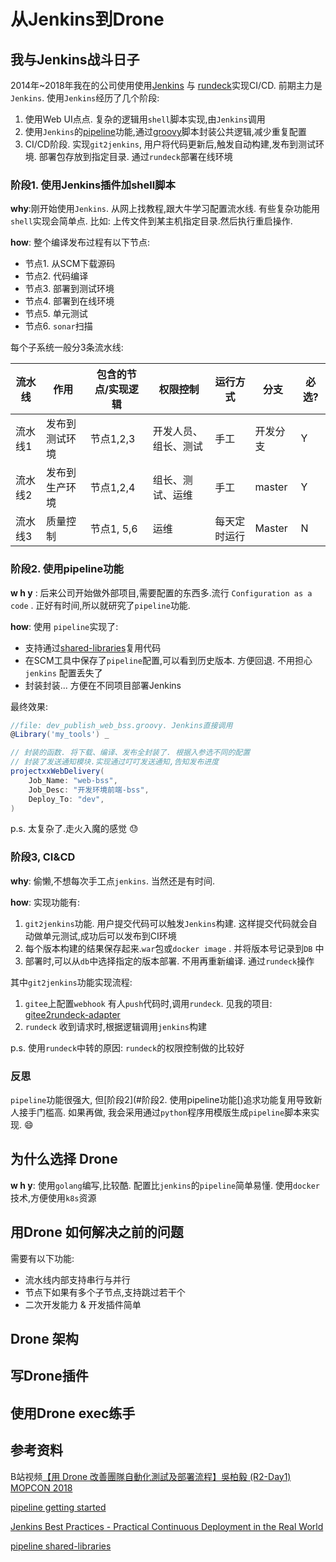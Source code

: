 # 从Jenkins到Drone

## 我与Jenkins战斗日子

2014年~2018年我在的公司使用使用[Jenkins](https://www.jenkins.io/) 与 [rundeck]([http://rundeck.org](http://rundeck.org/))实现CI/CD.   前期主力是`Jenkins`.  使用`Jenkins`经历了几个阶段:

1. 使用Web UI点点. 复杂的逻辑用`shell`脚本实现,由`Jenkins`调用
2. 使用`Jenkins`的[pipeline](https://www.jenkins.io/doc/book/pipeline/)功能,通过[groovy](https://groovy-lang.org/)脚本封装公共逻辑,减少重复配置
3. CI/CD阶段. 实现`git2jenkins`, 用户将代码更新后,触发自动构建,发布到测试环境. 部署包存放到指定目录. 通过`rundeck`部署在线环境

### 阶段1. 使用Jenkins插件加shell脚本

**why**:刚开始使用`Jenkins`. 从网上找教程,跟大牛学习配置流水线. 有些复杂功能用`shell`实现会简单点. 比如: 上传文件到某主机指定目录.然后执行重启操作.

**how**: 整个编译发布过程有以下节点:

* 节点1. 从SCM下载源码
* 节点2. 代码编译
* 节点3. 部署到测试环境
* 节点4. 部署到在线环境
* 节点5. 单元测试
* 节点6. `sonar`扫描

每个子系统一般分3条流水线:

| 流水线 | 作用 | 包含的节点/实现逻辑 | 权限控制 | 运行方式 | 分支 | 必选? |
| ------ | ---- | ------------------- | -------- | -------- | ------ | ------ |
| 流水线1 | 发布到测试环境 | 节点1,2,3 | 开发人员、组长、测试 | 手工 | 开发分支 | Y |
| 流水线2 | 发布到生产环境 | 节点1,2,4 | 组长、测试、运维 | 手工 | master | Y |
| 流水线3 | 质量控制 | 节点1, 5,6 | 运维 | 每天定时运行 | Master | N |

### 阶段2. 使用pipeline功能

**w h y** : 后来公司开始做外部项目,需要配置的东西多.流行 `Configuration as a code` . 正好有时间,所以就研究了`pipeline`功能.

**how**: 使用 `pipeline`实现了:

- 支持通过[shared-libraries](https://jenkins.io/doc/book/pipeline/shared-libraries/)复用代码
- 在SCM工具中保存了`pipeline`配置,可以看到历史版本. 方便回退. 不用担心`jenkins` 配置丢失了
- 封装封装... 方便在不同项目部署Jenkins

最终效果:

```groovy
//file: dev_publish_web_bss.groovy. Jenkins直接调用
@Library('my_tools') _

// 封装的函数. 将下载、编译、发布全封装了. 根据入参选不同的配置 
// 封装了发送通知模块.实现通过叮叮发送通知,告知发布进度
projectxxWebDelivery(
	Job_Name: "web-bss", 
	Job_Desc: "开发环境前端-bss",
	Deploy_To: "dev",
)
```

p.s. 太复杂了.走火入魔的感觉 😓

### 阶段3, CI&CD

**why**: 偷懒,不想每次手工点`jenkins`. 当然还是有时间. 

**how**: 实现功能有:

1. `git2jenkins`功能. 用户提交代码可以触发`Jenkins`构建. 这样提交代码就会自动做单元测试,成功后可以发布到CI环境
2. 每个版本构建的结果保存起来.`war`包或`docker image` .  并将版本号记录到`DB` 中
3. 部署时,可以从`db`中选择指定的版本部署. 不用再重新编译. 通过`rundeck`操作

其中`git2jenkins`功能实现流程:

1. `gitee`上配置`webhook` 有人`push`代码时,调用`rundeck`. 见我的项目: [gitee2rundeck-adapter](https://github.com/cf2012/gitee2rundeck-adapter)
2. `rundeck` 收到请求时,根据逻辑调用`jenkins`构建

p.s. 使用`rundeck`中转的原因:  `rundeck`的权限控制做的比较好

### 反思

`pipeline`功能很强大, 但[阶段2](#阶段2. 使用pipeline功能[)追求功能复用导致新人接手门槛高. 如果再做, 我会采用通过`python`程序用模版生成`pipeline`脚本来实现. 😄

## 为什么选择 Drone

**w h y**:  使用`golang`编写,比较酷.  配置比`jenkins`的`pipeline`简单易懂. 使用`docker`技术,方便使用`k8s`资源

## 用Drone 如何解决之前的问题

需要有以下功能:

* 流水线内部支持串行与并行
* 节点下如果有多个子节点,支持跳过若干个
* 二次开发能力 & 开发插件简单

## Drone 架构

## 写Drone插件

## 使用Drone exec练手

## 参考资料

B站视频[【用 Drone 改善團隊自動化測試及部署流程】吳柏毅 (R2-Day1) MOPCON 2018](https://www.bilibili.com/video/BV1H741137Uy?from=search&seid=1300991805432371752)

[pipeline getting started](https://www.jenkins.io/doc/book/pipeline/getting-started/)

[Jenkins Best Practices - Practical Continuous Deployment in the Real World ](https://godaddy.github.io/2018/06/05/cicd-best-practices/)

[pipeline shared-libraries](https://jenkins.io/doc/book/pipeline/shared-libraries/)

## 
